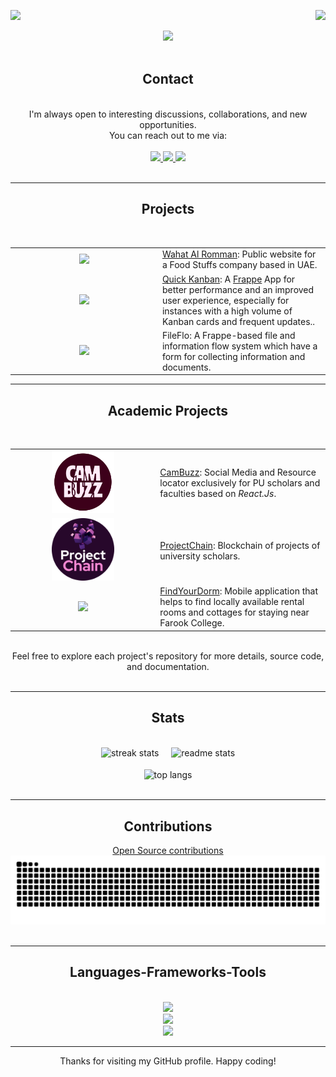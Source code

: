 [![](https://visitcount.itsvg.in/api?id=pu-raihan&label=Recent&color=10&icon=6&pretty=true)](https://visitcount.itsvg.in)
<img align="right" src="https://api.visitorbadge.io/api/visitors?path=pu-raihan&label=Visits&labelColor=%23441133&countColor=%23353345" />
<br>
<div align="center">
    <img src="https://readme-typing-svg.herokuapp.com/?font=Righteous&size=50&center=true&vCenter=true&color=A99A8C&width=500&height=70&duration=3000&lines=Hello+!+I'm+Raihan+!;" />
</div>
<br>
<h2 align="center"> Contact</h2>
<br>
<div align="center"> I'm always open to interesting discussions, collaborations, and new opportunities.<br> You can reach out to me via: </div>
<br>
<div align="center"> 
  <a href="mailto:raihan@tridz.com">
    <img src="https://img.shields.io/badge/Gmail-341233?style=for-the-badge&logo=gmail&logoColor=fff" />
  </a>
  <a href="https://linkedin.com/in/raihan-io" target="_blank">
    <img src="https://img.shields.io/badge/LinkedIn-341233?style=for-the-badge&logo=linkedin&logoColor=fff" target="_blank" />
  </a>
  <a href="https://instagram.com/raihan.io" target="_blank">
     <img src="https://img.shields.io/badge/Instagram-341233?style=for-the-badge&logo=instagram&logoColor=fff" target="_blank" /> <!-- sqlite, safari, google-chrome are other good icon options -->
  </a>
</div>
<br>

  <hr>
<h2 align="center"> Projects</h2>
<br>
<div align="center">
<table ">
  <tr>
    <td width="400"> <div align="center"> <a href="https://wahatalromman.com" target="_blank"> <img height="100" src="https://wahatalromman.com/logo.png" /> </a></div> </td>
    <td width="400"> <a target="_blank" href="https://wahatalromman.com">Wahat Al Romman</a>: Public website for a Food Stuffs company based in UAE. </td>
  </tr>
  <tr>
    <td > <div align="center"> <a href="https://github.com/tridz-dev/quick_kanban" target="_blank"> <img height="100" src="https://github.com/user-attachments/assets/cce2351e-3383-4532-84d1-7461e732e6f2" /> </a></div></td>
    <td> <a href="https://github.com/tridz-dev/quick_kanban">Quick Kanban</a>: A <a href="https://github.com/frappe">Frappe</a> App for better performance and an improved user experience, especially for instances with a high volume of Kanban cards and frequent updates..</td>
  </tr>
  <tr>
    <td > <div align="center"> <a href="#" target="_blank"> <img height="100" src="https://github.com/user-attachments/assets/cce2351e-3383-4532-84d1-7461e732e6f2" /> </a></div></td>
    <td> FileFlo: A Frappe-based file and information flow system which have a form for collecting information and documents. </td>
  </tr>
</table>
    </div>
        
  <hr>
<h2 align="center">Academic Projects</h2>
<br>
<div align="center">
<table ">
  <tr>
    <td width="400"> <div align="center"> <a href="https://github.com/pu-raihan/CamBuzz" target="_blank"> <img height="100" src="https://github.com/pu-raihan/CamBuzz/blob/tailwind/client/public/darkRing.png" /> </a></div> </td>
    <td width="400"> <a href="https://github.com/pu-raihan/CamBuzz">CamBuzz</a>: Social Media and Resource locator exclusively for PU scholars and faculties based on <i>React.Js</i>. </td>
  </tr>
  <tr>
    <td > <div align="center"> <a href="https://github.com/pu-raihan/ProjectChain" target="_blank"> <img height="100" src="https://github.com/pu-raihan/ProjectChain/blob/main/public/roundicon.png" /> </a></div></td>
    <td> <a href="https://github.com/pu-raihan/ProjectChain">ProjectChain</a>: Blockchain of projects of university scholars.</td>
  </tr>
  <tr>
    <td > <div align="center"> <a href="https://github.com/pu-raihan/FindYourDorm" target="_blank"> <img height="100" src="https://github.com/pu-raihan/FindYourDorm/blob/master/FYD/app/src/main/res/drawable/ricon.png" /> </a></div></td>
    <td> <a href="https://github.com/pu-raihan/FindYourDorm">FindYourDorm</a>: Mobile application that helps to find locally available rental rooms and cottages for staying near Farook College. </td>
  </tr>
</table>
    </div>
<br>
<div align="center"> Feel free to explore each project's repository for more details, source code, and documentation.</div>
<br>
        
  <hr>
<h2 align="center"> Stats </h2>
<br>
<div align=center>
  <img width=410 src="https://streak-stats.demolab.com/?user=pu-raihan&count_private=true&theme=react&border_radius=10" alt="streak stats"/>&nbsp&nbsp&nbsp&nbsp
  <img width=390 src="https://github-readme-stats-salesp07.vercel.app/api?username=pu-raihan&count_private=true&show_icons=true&theme=react&rank_icon=github&border_radius=10" alt="readme stats" />
  <br/>
  <br/>
  <img width=325 align="center" src="https://github-readme-stats-salesp07.vercel.app/api/top-langs/?username=pu-raihan&hide=HTML&langs_count=8&layout=compact&theme=react&border_radius=10&size_weight=0.5&count_weight=0.5&exclude_repo=github-readme-stats" alt="top langs" />
</div>
  <br>
        
  <hr>
<div align="center">
  <h2> Contributions </h2>
    <a href="https://github.com/pulls?q=is%3Apr+author%3Apu-raihan+archived%3Afalse+is%3Amerged+user%3Afrappe" ><span>Open Source contributions</span></a>
  <img alt="snake eating my contributions" src="https://raw.githubusercontent.com/pu-raihan/pu-raihan/output/github-contribution-snake-dark.svg" />
</div>
  <br/>
  
 <hr/>
<h2 align="center"> Languages-Frameworks-Tools </h2>
<br/>
<div align="center">
    <img src="https://skillicons.dev/icons?i=vue,react,nodejs,express,vite,html,css,tailwind,javascript,firebase,mysql" /><br>
    <img src="https://skillicons.dev/icons?i=python,java,c,cpp,solidity,ipfs,selenium,bash,powershell" /><br>
    <img src="https://skillicons.dev/icons?i=linux,netlify,electron,nextjs,androidstudio,vscode,github,git" />
</div>
  <hr>
<div align="center"> Thanks for visiting my GitHub profile. Happy coding! </div>
